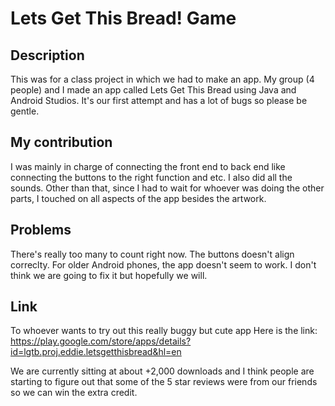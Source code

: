 # Lets Get This Bread! Game

## Description
This was for a class project in which we had to make an app. My group (4 people) and I made an app called Lets Get This Bread using Java and Android Studios.
It's our first attempt and has a lot of bugs so please be gentle.

## My contribution
I was mainly in charge of connecting the front end to back end like connecting the buttons to the right function and etc. I also did all the sounds. Other than that, since 
I had to wait for whoever was doing the other parts, I touched on all aspects of the app besides the artwork.

## Problems
There's really too many to count right now. The buttons doesn't align correclty. For older Android phones, the app doesn't seem to work.
I don't think we are going to fix it but hopefully we will.

## Link
To whoever wants to try out this really buggy but cute app 
Here is the link: https://play.google.com/store/apps/details?id=lgtb.proj.eddie.letsgetthisbread&hl=en

We are currently sitting at about +2,000 downloads and I think people are starting to figure out that some of the 5 star
reviews were from our friends so we can win the extra credit.
